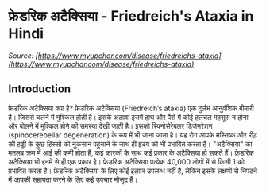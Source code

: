 # फ्रेडरिक अटैक्सिया - Friedreich's Ataxia in Hindi
_Source: [https://www.myupchar.com/disease/friedreichs-ataxia](https://www.myupchar.com/disease/friedreichs-ataxia)_

## Introduction
फ्रेडरिक अटैक्सिया क्या है?
फ्रेडरिक अटैक्सिया (Friedreich’s ataxia) एक दुर्लभ आनुवंशिक बीमारी है। जिससे चलने में मुश्किल होती है। इसके अलावा इसमें हाथ और पैरों में कोई हलचल महसूस न होना और बोलने में मुश्किल होने की समस्या देखी जाती है। इसको स्पिनोसेरेबलर डिजेनरेशन (spinocerebellar degeneration) के रूप में भी जाना जाता है। यह रोग आपके मस्तिष्क और रीढ़ की हड्डी के कुछ हिस्सों को नुकसान पहुंचाने के साथ ही हृदय को भी प्रभावित करता है।
"अटैक्सिया" का मतलब क्रम में आई की कमी होता है, कई कारकों के साथ कई प्रकार के अटैक्सिया हो सकते हैं। फ्रेडरिक अटैक्सिया भी इनमें से ही एक प्रकार है।
फ्रेडरिक अटैक्सिया प्रत्येक 40,000 लोगों में से किसी 1 को प्रभावित करता है।
फ्रेडरिक अटैक्सिया के लिए कोई इलाज उपलब्ध नहीं है, लेकिन इसके लक्षणों से निपटने में आपकी सहायता करने के लिए कई उपचार मौजूद हैं।

